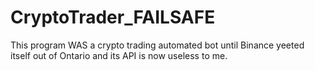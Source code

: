 # CryptoTrader_FAILSAFE
This program WAS a crypto trading automated bot until Binance yeeted itself out of Ontario and its API is now useless to me.
